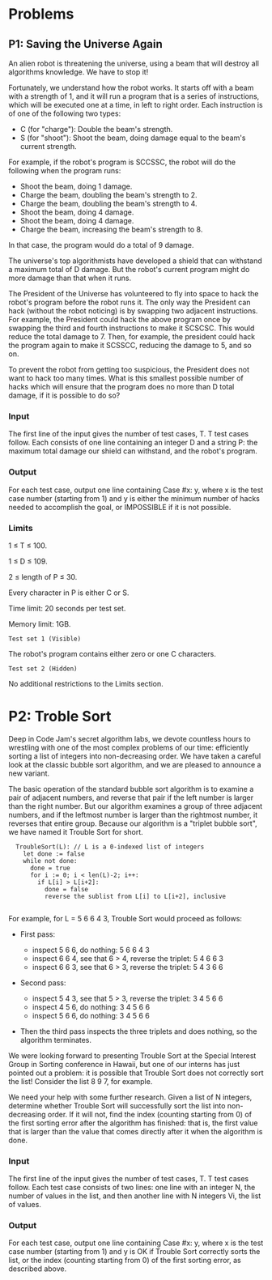 # Problems

## P1: Saving the Universe Again

An alien robot is threatening the universe, using a beam that will destroy all algorithms knowledge. We have to stop it!

Fortunately, we understand how the robot works. It starts off with a beam with a strength of 1, and it will run a program that is a series of instructions, which will be executed one at a time, in left to right order. Each instruction is of one of the following two types:

- C (for "charge"): Double the beam's strength.
- S (for "shoot"): Shoot the beam, doing damage equal to the beam's current strength.

For example, if the robot's program is SCCSSC, the robot will do the following when the program runs:

- Shoot the beam, doing 1 damage.
- Charge the beam, doubling the beam's strength to 2.
- Charge the beam, doubling the beam's strength to 4.
- Shoot the beam, doing 4 damage.
- Shoot the beam, doing 4 damage.
- Charge the beam, increasing the beam's strength to 8.

In that case, the program would do a total of 9 damage.

The universe's top algorithmists have developed a shield that can withstand a maximum total of D damage. But the robot's current program might do more damage than that when it runs.

The President of the Universe has volunteered to fly into space to hack the robot's program before the robot runs it. The only way the President can hack (without the robot noticing) is by swapping two adjacent instructions. For example, the President could hack the above program once by swapping the third and fourth instructions to make it SCSCSC. This would reduce the total damage to 7. Then, for example, the president could hack the program again to make it SCSSCC, reducing the damage to 5, and so on.

To prevent the robot from getting too suspicious, the President does not want to hack too many times. What is this smallest possible number of hacks which will ensure that the program does no more than D total damage, if it is possible to do so?

### Input
The first line of the input gives the number of test cases, T. T test cases follow. Each consists of one line containing an integer D and a string P: the maximum total damage our shield can withstand, and the robot's program.

### Output
For each test case, output one line containing Case #x: y, where x is the test case number (starting from 1) and y is either the minimum number of hacks needed to accomplish the goal, or IMPOSSIBLE if it is not possible.

### Limits
1 ≤ T ≤ 100.

1 ≤ D ≤ 109.

2 ≤ length of P ≤ 30.

Every character in P is either C or S.

Time limit: 20 seconds per test set.

Memory limit: 1GB.

```Test set 1 (Visible)```

The robot's program contains either zero or one C characters.

```Test set 2 (Hidden)```

No additional restrictions to the Limits section.


# P2: Troble Sort

Deep in Code Jam's secret algorithm labs, we devote countless hours to wrestling with one of the most complex problems of our time: efficiently sorting a list of integers into non-decreasing order. We have taken a careful look at the classic bubble sort algorithm, and we are pleased to announce a new variant.

The basic operation of the standard bubble sort algorithm is to examine a pair of adjacent numbers, and reverse that pair if the left number is larger than the right number. But our algorithm examines a group of three adjacent numbers, and if the leftmost number is larger than the rightmost number, it reverses that entire group. Because our algorithm is a "triplet bubble sort", we have named it Trouble Sort for short.

```
  TroubleSort(L): // L is a 0-indexed list of integers
    let done := false
    while not done:
      done = true
      for i := 0; i < len(L)-2; i++:
        if L[i] > L[i+2]:
          done = false
          reverse the sublist from L[i] to L[i+2], inclusive
          
```

For example, for L = 5 6 6 4 3, Trouble Sort would proceed as follows:

- First pass:
  - inspect 5 6 6, do nothing: 5 6 6 4 3
  - inspect 6 6 4, see that 6 > 4, reverse the triplet: 5 4 6 6 3
  - inspect 6 6 3, see that 6 > 3, reverse the triplet: 5 4 3 6 6

- Second pass:
  - inspect 5 4 3, see that 5 > 3, reverse the triplet: 3 4 5 6 6
  - inspect 4 5 6, do nothing: 3 4 5 6 6
  - inspect 5 6 6, do nothing: 3 4 5 6 6

- Then the third pass inspects the three triplets and does nothing, so the algorithm terminates.

We were looking forward to presenting Trouble Sort at the Special Interest Group in Sorting conference in Hawaii, but one of our interns has just pointed out a problem: it is possible that Trouble Sort does not correctly sort the list! Consider the list 8 9 7, for example.

We need your help with some further research. Given a list of N integers, determine whether Trouble Sort will successfully sort the list into non-decreasing order. If it will not, find the index (counting starting from 0) of the first sorting error after the algorithm has finished: that is, the first value that is larger than the value that comes directly after it when the algorithm is done.

### Input
The first line of the input gives the number of test cases, T. T test cases follow. Each test case consists of two lines: one line with an integer N, the number of values in the list, and then another line with N integers Vi, the list of values.

### Output
For each test case, output one line containing Case #x: y, where x is the test case number (starting from 1) and y is OK if Trouble Sort correctly sorts the list, or the index (counting starting from 0) of the first sorting error, as described above.

